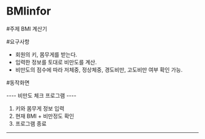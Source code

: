 # BMIinfor

#주제
BMI 계산기

#요구사항
- 회원의 키, 몸무게를 받는다.
- 입력한 정보를 토대로 비만도를 계산.
- 비만도의 점수에 따라 저체중, 정상체중, 경도비만, 고도비만 여부 확인 가능.

#동작화면

---- 비만도 체크 프로그램 ----
1. 키와 몸무게 정보 입력
2. 현재 BMI + 비만정도 확인 
3. 프로그램 종료
----------------------------
